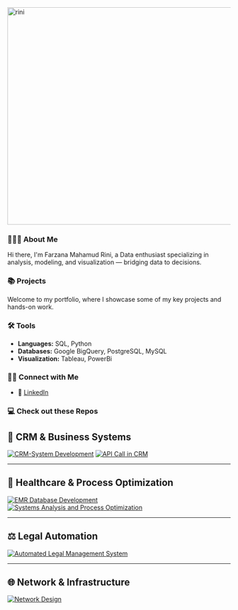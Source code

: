 <img width="1030" height="491" alt="rini" src="https://github.com/user-attachments/assets/d3d48c23-d30a-40a8-ae32-85d4c567b258" />

### 🙋🏻‍♀️ About Me
Hi there, I'm Farzana Mahamud Rini, a Data enthusiast specializing in analysis, modeling, and visualization — bridging data to decisions.

### 📚 Projects  
Welcome to my portfolio, where I showcase some of my key projects and hands-on work.  

### 🛠️ Tools  
- **Languages:** SQL, Python  
- **Databases:** Google BigQuery, PostgreSQL, MySQL
- **Visualization:** Tableau, PowerBi

### 👋🏻 Connect with Me  

- 💼 [LinkedIn](https://www.linkedin.com/farzanarini) 


### 💻 Check out these Repos

## 💼 CRM & Business Systems

[![CRM-System Development](https://github-readme-stats.vercel.app/api/pin/?username=FarzanaMahamudRini1&repo=CRM-System-Development-for-Fashion-Retailer-&theme=tokyonight)](https://github.com/FarzanaMahamudRini1/CRM-System-Development-for-Fashion-Retailer-)
[![API Call in CRM](https://github-readme-stats.vercel.app/api/pin/?username=FarzanaMahamudRini1&repo=API-Call-in-a-CRM-system&theme=tokyonight)](https://github.com/FarzanaMahamudRini1/API-Call-in-a-CRM-system)

---

## 🏥 Healthcare & Process Optimization

[![EMR Database Development](https://github-readme-stats.vercel.app/api/pin/?username=FarzanaMahamudRini1&repo=EMR-Database-Development&theme=tokyonight)](https://github.com/FarzanaMahamudRini1/EMR-Database-Development)
[![Systems Analysis and Process Optimization](https://github-readme-stats.vercel.app/api/pin/?username=FarzanaMahamudRini1&repo=Systems-Analysis-and-Process-Optimization&theme=tokyonight)](https://github.com/FarzanaMahamudRini1/Systems-Analysis-and-Process-Optimization)

---

## ⚖️ Legal Automation

[![Automated Legal Management System](https://github-readme-stats.vercel.app/api/pin/?username=FarzanaMahamudRini1&repo=Automated-Legal-Management-System&theme=tokyonight)](https://github.com/FarzanaMahamudRini1/Automated-Legal-Management-System)

---

## 🌐 Network & Infrastructure

[![Network Design](https://github-readme-stats.vercel.app/api/pin/?username=FarzanaMahamudRini1&repo=Network-Design&theme=tokyonight)](https://github.com/FarzanaMahamudRini1/Network-Design)



